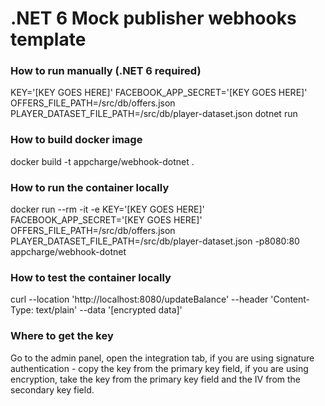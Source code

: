 # .NET 6 Mock publisher webhooks template
### How to run manually (.NET 6 required)
KEY='[KEY GOES HERE]' FACEBOOK_APP_SECRET='[KEY GOES HERE]' OFFERS_FILE_PATH=/src/db/offers.json PLAYER_DATASET_FILE_PATH=/src/db/player-dataset.json dotnet run

### How to build docker image
docker build -t appcharge/webhook-dotnet .

### How to run the container locally
docker run --rm -it -e KEY='[KEY GOES HERE]' FACEBOOK_APP_SECRET='[KEY GOES HERE]' OFFERS_FILE_PATH=/src/db/offers.json PLAYER_DATASET_FILE_PATH=/src/db/player-dataset.json -p8080:80 appcharge/webhook-dotnet

### How to test the container locally
curl --location 'http://localhost:8080/updateBalance' --header 'Content-Type: text/plain' --data '[encrypted data]'

### Where to get the key
Go to the admin panel, open the integration tab, if you are using signature authentication - copy the key from the primary key field, if you are using encryption, take the key from the primary key field and the IV from the secondary key field.
